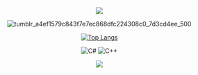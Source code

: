<div align="center">
  <img src="https://capsule-render.vercel.app/api?type=waving&color=000000&height=150&section=header&text=An%20aspiring%20game%20developer&fontSize=50&fontColor=ffffff" />
  
  ![tumblr_a4ef1579c843f7e7ec868dfc224308c0_7d3cd4ee_500](https://github.com/truemanburbank/truemanburbank/assets/71928366/250a5621-fed4-4f87-83a2-5229d376ccf2)
  
  [![Top Langs](https://github-readme-stats.vercel.app/api/top-langs/?username=truemanburbank&layout=compact&langs_count=3)](https://github.com/anuraghazra/github-readme-stats)

  ![C#](https://img.shields.io/badge/C%23-239120?style=for-the-badge&logo=c-sharp&logoColor=white)
  ![C++](https://img.shields.io/badge/C%2B%2B-00599C?style=for-the-badge&logo=c%2B%2B&logoColor=white)
  
 

  <img src="https://capsule-render.vercel.app/api?type=waving&color=00000&height=150&section=footer&" />
</div>

